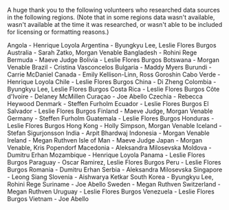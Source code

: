 A huge thank you to the following volunteers who researched data sources in the following regions. (Note that in some regions data wasn't available, wasn't available at the time it was researched, or wasn't able to be included for licensing or formatting reasons.)

Angola - Henrique Loyola
Argentina - Byungkyu Lee, Leslie Flores Burgos
Australia - Sarah Zatko, Morgan Venable
Bangladesh - Rohini Rege
Bermuda - Maeve Judge
Bolivia - Leslie Flores Burgos
Botswana - Morgan Venable
Brazil - Cristina Vasconcelos
Bulgaria - Maddy Myers
Burundi - Carrie McDaniel
Canada - Emily Kellison-Linn, Ross Goroshin
Cabo Verde - Henrique Loyola
Chile - Leslie Flores Burgos
China - Di Zheng
Colombia - Byungkyu Lee, Leslie Flores Burgos
Costa Rica - Leslie Flores Burgos
Côte d'Ivoire - Delaney McMillen
Curaçao - Joe Abello
Czechia - Rebecca Heywood
Denmark - Steffen Furholm
Ecuador - Leslie Flores Burgos
El Salvador - Leslie Flores Burgos
Finland - Maeve Judge, Morgan Venable
Germany - Steffen Furholm
Guatemala - Leslie Flores Burgos
Honduras - Leslie Flores Burgos
Hong Kong - Holly Simpson, Morgan Venable
Iceland - Stefan Sigurjonsson
India - Arpit Bhardwaj
Indonesia - Morgan Venable
Ireland - Megan Ruthven
Isle of Man - Maeve Judge
Japan - Morgan Venable, Kris Popendorf
Macedonia - Aleksandra Milosevska
Moldova - Dumitru Erhan
Mozambique - Henrique Loyola
Panama - Leslie Flores Burgos
Paraguay - Oscar Ramirez, Leslie Flores Burgos
Peru - Leslie Flores Burgos
Romania - Dumitru Erhan
Serbia - Aleksandra Milosevska
Singapore - Leong Siang
Slovenia - Aishwarya Ketkar
South Korea - Byungkyu Lee, Rohini Rege
Suriname - Joe Abello
Sweden - Megan Ruthven
Switzerland - Megan Ruthven
Uruguay - Leslie Flores Burgos
Venezuela - Leslie Flores Burgos
Vietnam - Joe Abello
